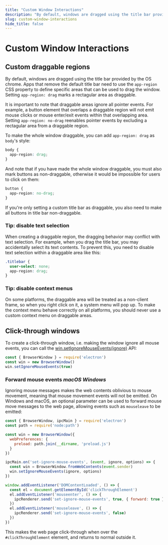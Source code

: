 ```yaml
---
title: "Custom Window Interactions"
description: "By default, windows are dragged using the title bar provided by the OS chrome. Apps that remove the default title bar need to use the app-region CSS property to define specific areas that can be used to drag the window. Setting app-region: drag marks a rectagular area as draggable."
slug: custom-window-interactions
hide_title: false
---
```


# Custom Window Interactions

## Custom draggable regions

By default, windows are dragged using the title bar provided by the OS chrome. Apps
that remove the default title bar need to use the `app-region` CSS property to define
specific areas that can be used to drag the window. Setting `app-region: drag` marks
a rectagular area as draggable.

It is important to note that draggable areas ignore all pointer events. For example,
a button element that overlaps a draggable region will not emit mouse clicks or mouse
enter/exit events within that overlapping area. Setting `app-region: no-drag` reenables
pointer events by excluding a rectagular area from a draggable region.

To make the whole window draggable, you can add `app-region: drag` as
`body`'s style:

```css title='styles.css'
body {
  app-region: drag;
}
```

And note that if you have made the whole window draggable, you must also mark
buttons as non-draggable, otherwise it would be impossible for users to click on
them:

```css title='styles.css'
button {
  app-region: no-drag;
}
```

If you're only setting a custom title bar as draggable, you also need to make all
buttons in title bar non-draggable.

### Tip: disable text selection

When creating a draggable region, the dragging behavior may conflict with text selection.
For example, when you drag the title bar, you may accidentally select its text contents.
To prevent this, you need to disable text selection within a draggable area like this:

```css
.titlebar {
  user-select: none;
  app-region: drag;
}
```

### Tip: disable context menus

On some platforms, the draggable area will be treated as a non-client frame, so
when you right click on it, a system menu will pop up. To make the context menu
behave correctly on all platforms, you should never use a custom context menu on
draggable areas.

## Click-through windows

To create a click-through window, i.e. making the window ignore all mouse
events, you can call the [win.setIgnoreMouseEvents(ignore)][ignore-mouse-events]
API:

```js title='main.js'
const { BrowserWindow } = require('electron')
const win = new BrowserWindow()
win.setIgnoreMouseEvents(true)
```

### Forward mouse events _macOS_ _Windows_

Ignoring mouse messages makes the web contents oblivious to mouse movement,
meaning that mouse movement events will not be emitted. On Windows and macOS, an
optional parameter can be used to forward mouse move messages to the web page,
allowing events such as `mouseleave` to be emitted:

```js title='main.js'
const { BrowserWindow, ipcMain } = require('electron')
const path = require('node:path')

const win = new BrowserWindow({
  webPreferences: {
    preload: path.join(__dirname, 'preload.js')
  }
})

ipcMain.on('set-ignore-mouse-events', (event, ignore, options) => {
  const win = BrowserWindow.fromWebContents(event.sender)
  win.setIgnoreMouseEvents(ignore, options)
})
```

```js title='preload.js'
window.addEventListener('DOMContentLoaded', () => {
  const el = document.getElementById('clickThroughElement')
  el.addEventListener('mouseenter', () => {
    ipcRenderer.send('set-ignore-mouse-events', true, { forward: true })
  })
  el.addEventListener('mouseleave', () => {
    ipcRenderer.send('set-ignore-mouse-events', false)
  })
})
```

This makes the web page click-through when over the `#clickThroughElement` element,
and returns to normal outside it.

[ignore-mouse-events]: ../api/browser-window.md#winsetignoremouseeventsignore-options
